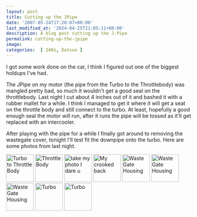 ```yaml
---
layout: post
title: Cutting up the JPipe
date: '2007-05-24T17:20:07+00:00'
last_modified_at: '2024-04-25T21:05:11+00:00'
description: A blog post cutting up the J-Pipe
permalink: cutting-up-the-jpipe
image: 
categories:  [ 240z, Datsun ]
---
```


I got some work done on the car, I think I figured out one of the biggest holdups I've had.

The JPipe on my motor (the pipe from the Turbo to the Throttlebody) was mangled pretty bad, so much it wouldn't get a good seal on the throttlebody. Last night I cut about 4 inches out of it and bashed it with a rubber mallet for a while. I think I managed to get it where it will get a seat on the throttle body and still connect to the turbo. At least, hopefully a good enough seal the motor will run, after it runs the pipe will be tossed as it'll get replaced with an intercooler.

After playing with the pipe for a while I finally got around to removing the wastegate cover, tonight I'll test fit the downpipe onto the turbo. Here are some photos from last night.

<a style="text-decoration: none" target="_blank" href="http://www.flickr.com/photos/chammond/511680556/in/pool-341731@N21"><img height="75" alt="Turbo to Throttle Body" border="0" src="http://farm1.static.flickr.com/221/511680556_c649864acc_m.jpg" /> </a><a style="text-decoration: none" target="_blank" href="http://www.flickr.com/photos/chammond/511708451/in/pool-341731@N21"><img height="75" alt="Throttle Body" border="0" src="http://farm1.static.flickr.com/229/511708451_78d3f96434_m.jpg" /> </a><a style="text-decoration: none" target="_blank" href="http://www.flickr.com/photos/chammond/511682036/in/pool-341731@N21"><img height="75" alt="take my photo I dare u" border="0" src="http://farm1.static.flickr.com/222/511682036_db0f403f6c_m.jpg" /> </a><a style="text-decoration: none" target="_blank" href="http://www.flickr.com/photos/chammond/511709595/in/pool-341731@N21"><img height="75" alt="My crooked back" border="0" src="http://farm1.static.flickr.com/229/511709595_b07e5ace6a_m.jpg" /> </a><a style="text-decoration: none" target="_blank" href="http://www.flickr.com/photos/chammond/511683454/in/pool-341731@N21"><img height="75" alt="Waste Gate Housing" border="0" src="http://farm1.static.flickr.com/197/511683454_f833b66842_m.jpg" /> </a><a style="text-decoration: none" target="_blank" href="http://www.flickr.com/photos/chammond/511684156/in/pool-341731@N21"><img height="75" alt="Waste Gate Housing" border="0" src="http://farm1.static.flickr.com/217/511684156_4fd127c770_m.jpg" /> </a><a style="text-decoration: none" target="_blank" href="http://www.flickr.com/photos/chammond/511711777/in/pool-341731@N21"><img height="75" alt="Waste Gate Housing" border="0" src="http://farm1.static.flickr.com/225/511711777_41c134103c_m.jpg" /> </a><a style="text-decoration: none" target="_blank" href="http://www.flickr.com/photos/chammond/511712479/in/pool-341731@N21"><img height="75" alt="Turbo" border="0" src="http://farm1.static.flickr.com/229/511712479_b7e7c4c596_m.jpg" /> </a><a style="text-decoration: none" target="_blank" href="http://www.flickr.com/photos/chammond/511686158/in/pool-341731@N21"><img height="75" alt="Turbo" border="0" src="http://farm1.static.flickr.com/220/511686158_4201a02c4f_m.jpg" /></a>

